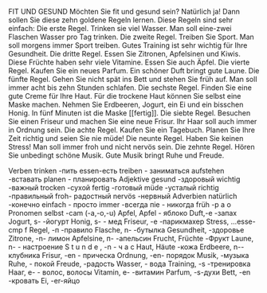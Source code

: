 FIT UND GESUND
Möchten Sie fit und gesund sein? Natürlich ja! Dann sollen Sie diese zehn goldene Regeln lernen. Diese Regeln sind sehr einfach:
Die erste Regel. Trinken sie viel Wasser. Man soll eine-zwei Flaschen Wasser pro Tag trinken.
Die zweite Regel. Treiben Sie Sport. Man soll morgens immer Sport treiben. Gutes Training ist sehr wichtig für Ihre Gesundheit.
Die dritte Regel. Essen Sie Zitronen, Apfelsinen und Kiwis. Diese Früchte haben sehr viele Vitamine. Essen Sie auch Äpfel.
Die vierte Regel. Kaufen Sie ein neues Parfum. Ein schöner Duft bringt gute Laune.
Die fünfte Regel. Gehen Sie nicht spät ins Bett und stehen Sie früh auf. Man soll immer acht bis zehn Stunden schlafen.
Die sechste Regel. Finden Sie eine gute Creme für Ihre Haut. Für die trockene Haut können Sie selbst eine Maske machen. Nehmen
Sie Erdbeeren, Jogurt, ein Ei und ein bisschen Honig. In fünf Minuten ist die Maske [[fertig]].
Die siebte Regel. Besuchen Sie einen Friseur und machen Sie eine neue Frisur. Ihr Haar soll auch immer in Ordnung sein.
Die achte Regel. Kaufen Sie ein Tagebuch. Planen Sie Ihre Zeit richtig und seien Sie nie müde!
Die neunte Regel. Haben Sie keinen Stress! Man soll immer froh und nicht nervös sein.
Die zehnte Regel. Hören Sie unbedingt schöne Musik. Gute Musik bringt Ruhe und Freude.



Verben trinken -пить
essen-есть
treiben - заниматься aufstehen -вставать
planen - планировать
Adjektive gesund -здоровый wichtig -важный trocken -сухой fertig -готовый müde -усталый richtig -правильный froh- радостный
nervös -нервный
Adverbien natürlich -конечно
einfach - просто immer -всегда
піе - никогда früh -p a o
Pronomen selbst -cam (-a,-o,-u)
Apfel, Apfel - яблоко Duft,-e -запах
Jogurt, s- -йогурт Honig, s- - мед
Friseur, -e -парикмахер Stress, ...esse-cmp
f
Regel, -п -правило Flasche, n- -бутылка Gesundheit, -здоровье Zitrone, -n- лимон Apfelsine, п- -апельсин Frucht, Früchte -Фрукт Laune, n- - настроение S t u n d e , -n - ч а с
Haut, Häute -кожа
Erdbeere, n--клубника Frisur, -en - прическа Ordnung, -en- порядок Musik, -музыка
Ruhe, - покой Freude, -радость
Wasser, - вода
Training, -s -тренировка Нааг, е- - волос, волосы
Vitamin, e- -витамин Parfum, -s-духи
Bett, -en -кровать
Ei, -er-яйцо